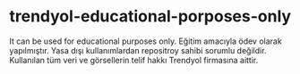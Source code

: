 # trendyol-educational-porposes-only
It can be used for educational purposes only. Eğitim amacıyla ödev olarak yapılmıştır. Yasa dışı kullanımlardan repositroy sahibi sorumlu değildir. Kullanılan tüm veri ve görsellerin telif hakkı Trendyol  firmasına aittir.
